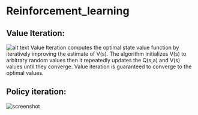 # Reinforcement_learning
## Value Iteration:
![alt text](https://i.stack.imgur.com/ORobd.png)
Value Iteration computes the optimal state value function by iteratively improving the estimate of V(s). The algorithm initializes V(s) to arbitrary random values then it repeatedly updates the Q(s,a) and V(s) values until they converge. Value iteration is guaranteed to converge to the optimal values.

## Policy iteration: 
![screenshot](policy-iteration.png)
